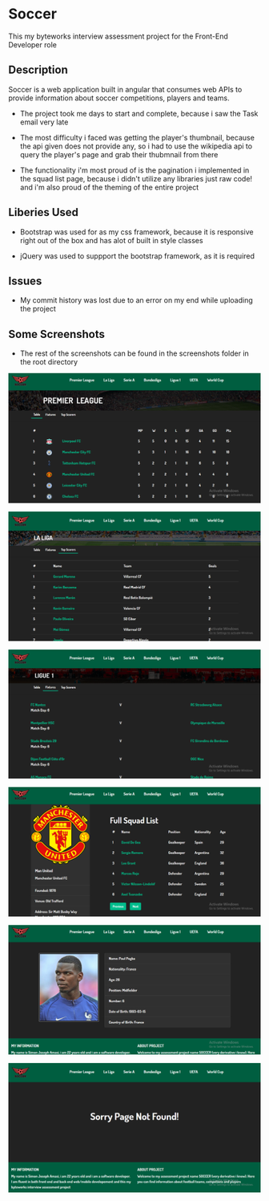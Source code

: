 # Soccer

This my byteworks interview assessment project for the Front-End Developer role

## Description

Soccer is a web application built in angular that consumes web APIs to provide information about soccer competitions, players and teams.
- The project took me days to start and complete, because i saw the Task email very late

- The most difficulty i faced was getting the player's thumbnail, because the api given does not provide any, so i had to use the wikipedia api to query the player's page and grab their thubmnail from there

- The functionality i'm most proud of is the pagination i implemented in the squad list page, because i didn't utilize any libraries just raw code! and i'm also proud of the theming of the entire project 

## Liberies Used

- Bootstrap was used for as my css framework, because it is responsive right out of the box and has alot of built in style classes

- jQuery was used to suppport the bootstrap framework, as it is required

## Issues

- My commit history was lost due to an error on my end while uploading the project

## Some Screenshots
- The rest of the screenshots can be found in the screenshots folder in the root directory


![alt text](https://raw.githubusercontent.com/amasij/football/master/screenshots/Screenshot%20-%209_17_2019%20%2C%208_16_35%20PM.png)


![alt text](https://raw.githubusercontent.com/amasij/football/master/screenshots/Screenshot%20-%209_17_2019%20%2C%208_19_13%20PM.png)

![alt text](https://raw.githubusercontent.com/amasij/football/master/screenshots/Screenshot%20-%209_17_2019%20%2C%208_19_42%20PM.png)

![alt text](https://raw.githubusercontent.com/amasij/football/master/screenshots/Screenshot%20-%209_17_2019%20%2C%208_21_14%20PM.png)

![alt text](https://raw.githubusercontent.com/amasij/football/master/screenshots/Screenshot%20-%209_17_2019%20%2C%208_22_31%20PM.png)

![alt text](https://raw.githubusercontent.com/amasij/football/master/screenshots/Screenshot%20-%209_17_2019%20%2C%209_09_09%20PM.png)





